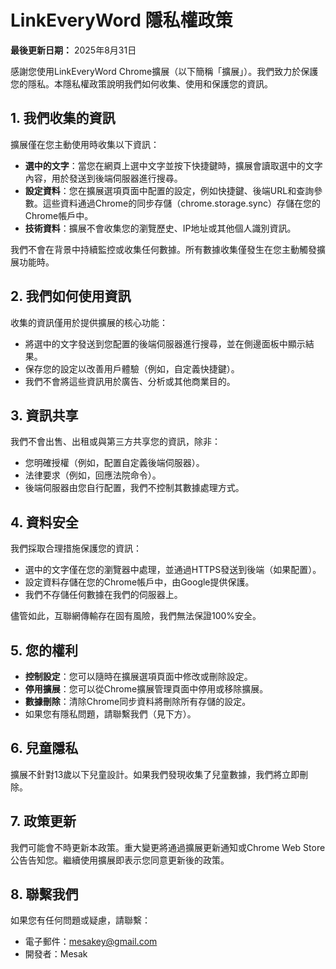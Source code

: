 # LinkEveryWord 隱私權政策

**最後更新日期：** 2025年8月31日

感謝您使用LinkEveryWord Chrome擴展（以下簡稱「擴展」）。我們致力於保護您的隱私。本隱私權政策說明我們如何收集、使用和保護您的資訊。

## 1. 我們收集的資訊
擴展僅在您主動使用時收集以下資訊：
- **選中的文字**：當您在網頁上選中文字並按下快捷鍵時，擴展會讀取選中的文字內容，用於發送到後端伺服器進行搜尋。
- **設定資料**：您在擴展選項頁面中配置的設定，例如快捷鍵、後端URL和查詢參數。這些資料通過Chrome的同步存儲（chrome.storage.sync）存儲在您的Chrome帳戶中。
- **技術資料**：擴展不會收集您的瀏覽歷史、IP地址或其他個人識別資訊。

我們不會在背景中持續監控或收集任何數據。所有數據收集僅發生在您主動觸發擴展功能時。

## 2. 我們如何使用資訊
收集的資訊僅用於提供擴展的核心功能：
- 將選中的文字發送到您配置的後端伺服器進行搜尋，並在側邊面板中顯示結果。
- 保存您的設定以改善用戶體驗（例如，自定義快捷鍵）。
- 我們不會將這些資訊用於廣告、分析或其他商業目的。

## 3. 資訊共享
我們不會出售、出租或與第三方共享您的資訊，除非：
- 您明確授權（例如，配置自定義後端伺服器）。
- 法律要求（例如，回應法院命令）。
- 後端伺服器由您自行配置，我們不控制其數據處理方式。

## 4. 資料安全
我們採取合理措施保護您的資訊：
- 選中的文字僅在您的瀏覽器中處理，並通過HTTPS發送到後端（如果配置）。
- 設定資料存儲在您的Chrome帳戶中，由Google提供保護。
- 我們不存儲任何數據在我們的伺服器上。

儘管如此，互聯網傳輸存在固有風險，我們無法保證100%安全。

## 5. 您的權利
- **控制設定**：您可以隨時在擴展選項頁面中修改或刪除設定。
- **停用擴展**：您可以從Chrome擴展管理頁面中停用或移除擴展。
- **數據刪除**：清除Chrome同步資料將刪除所有存儲的設定。
- 如果您有隱私問題，請聯繫我們（見下方）。

## 6. 兒童隱私
擴展不針對13歲以下兒童設計。如果我們發現收集了兒童數據，我們將立即刪除。

## 7. 政策更新
我們可能會不時更新本政策。重大變更將通過擴展更新通知或Chrome Web Store公告告知您。繼續使用擴展即表示您同意更新後的政策。

## 8. 聯繫我們
如果您有任何問題或疑慮，請聯繫：
- 電子郵件：mesakey@gmail.com
- 開發者：Mesak